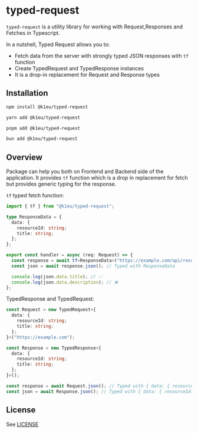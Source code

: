 # typed-request

`typed-request` is a utility library for working with Request,Responses and Fetches in Typescript.

In a nutshell, Typed Request allows you to:

- Fetch data from the server with strongly typed JSON responses with `tf` function
- Create TypedRequest and TypedResponse instances
- It is a drop-in replacement for Request and Response types

## Installation

```sh
npm install @k1eu/typed-request
```

```sh
yarn add @k1eu/typed-request
```

```sh
pnpm add @k1eu/typed-request
```

```sh
bun add @k1eu/typed-request
```

## Overview

Package can help you both on Frontend and Backend side of the application.
It provides `tf` function which is a drop in replacement for fetch but provides generic typing for the response.

`tf` typed fetch function:

```ts
import { tf } from "@k1eu/typed-request";

type ResponseData = {
  data: {
    resourceId: string;
    title: string;
  };
};

export const handler = async (req: Request) => {
  const response = await tf<ResponseData>("https://example.com/api/resource"); // Typed with TypedResponse<ResponseData>
  const json = await response.json(); // Typed with ResponseData

  console.log(json.data.title); // ✅
  console.log(json.data.description); // ❌
};
```

TypedResponse and TypedRequest:

```ts
const Request = new TypedRequest<{
  data: {
    resourceId: string;
    title: string;
  };
}>("https://example.com");

const Response = new TypedResponse<{
  data: {
    resourceId: string;
    title: string;
  };
}>();

const response = await Request.json(); // Typed with { data: { resourceId: string; title: string; } }
const json = await Response.json(); // Typed with { data: { resourceId: string; title: string; } }
```

## License

See [LICENSE](https://github.com/k1eu/typed-request/blob/main/LICENSE)
